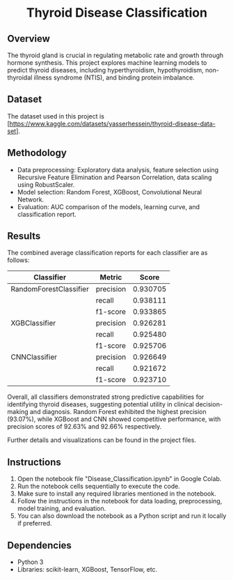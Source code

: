 <div id="header" align="center">
  <h1>
   Thyroid Disease Classification
</h1>
</div>

## Overview
The thyroid gland is crucial in regulating metabolic rate and growth through hormone synthesis. This project explores machine learning models to predict thyroid diseases, including hyperthyroidism, hypothyroidism, non-thyroidal illness syndrome (NTIS), and binding protein imbalance.

## Dataset
The dataset used in this project is [https://www.kaggle.com/datasets/yasserhessein/thyroid-disease-data-set].

## Methodology
- Data preprocessing: Exploratory data analysis, feature selection using Recursive Feature Elimination and Pearson Correlation, data scaling using RobustScaler.
- Model selection: Random Forest, XGBoost, Convolutional Neural Network.
- Evaluation: AUC comparison of the models, learning curve, and classification report.

## Results
The combined average classification reports for each classifier are as follows:

| Classifier              | Metric    | Score   |
|-------------------------|-----------|---------|
| RandomForestClassifier  | precision | 0.930705|
|                         | recall    | 0.938111|
|                         | f1-score  | 0.933865|
| XGBClassifier           | precision | 0.926281|
|                         | recall    | 0.925480|
|                         | f1-score  | 0.925706|
| CNNClassifier           | precision | 0.926649|
|                         | recall    | 0.921672|
|                         | f1-score  | 0.923710|

Overall, all classifiers demonstrated strong predictive capabilities for identifying thyroid diseases, suggesting potential utility in clinical decision-making and diagnosis. Random Forest exhibited the highest precision (93.07%), while XGBoost and CNN showed competitive performance, with precision scores of 92.63% and 92.66% respectively. 

Further details and visualizations can be found in the project files.

## Instructions
1. Open the notebook file "Disease_Classification.ipynb" in Google Colab.
2. Run the notebook cells sequentially to execute the code.
3. Make sure to install any required libraries mentioned in the notebook.
4. Follow the instructions in the notebook for data loading, preprocessing, model training, and evaluation.
5. You can also download the notebook as a Python script and run it locally if preferred.

## Dependencies
- Python 3
- Libraries: scikit-learn, XGBoost, TensorFlow, etc.
